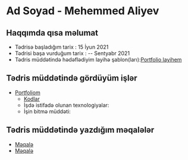 # Ad Soyad - Mehemmed Aliyev 
## Haqqımda qısa məlumat
- Tədrisə başladığım tarix : 15 İyun 2021
- Tədrisi başa vurduğum tarix : -- Sentyabr 2021
- Tədris müddətində hədəflədiyim layihə şablon(ları):[Portfolio layihem](http://slimhamdi.net/tunis/light/index.html)

## Tədris müddətində gördüyüm işlər
- [Portfoliom](https://mehemmed0330.github.io/mehemmed.github.io/works.html)
   - [Kodlar](https://github.com/Mehemmed0330/mehemmed.github.io)
   - İşdə istifadə olunan texnologiyalar:
   - İşin bitmə müddəti:

## Tədris müddətində yazdığım məqalələr
- [Məqalə](https://github.com/PragmatechEducation/FoundationStudent/blob/main) 
- [Məqalə](https://github.com/PragmatechEducation/FoundationStudent/blob/main) 